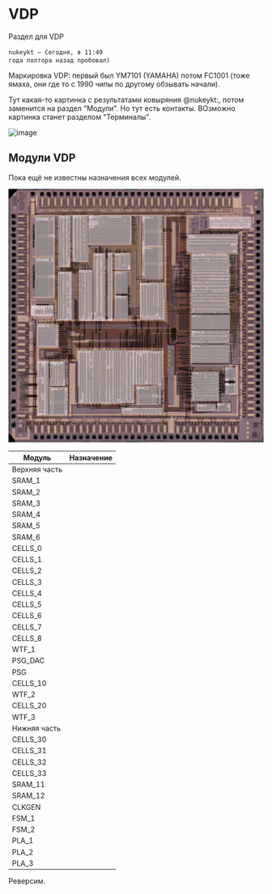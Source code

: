 # VDP

Раздел для VDP

```
nukeykt — Сегодня, в 11:49
года полтора назад пробовал)
```

Маркировка VDP: первый был YM7101 (YAMAHA) потом FC1001 (тоже ямаха, они где то с 1990 чипы по другому обзывать начали).

Тут какая-то картинка с результатами ковыряния @nukeykt:, потом заменится на раздел "Модули". Но тут есть контакты. ВОзможно картинка станет разделом "Терминалы".

![image](https://user-images.githubusercontent.com/5828819/176869971-76b85399-3c73-4903-aa8d-abc61f7090d7.png)

## Модули VDP

Пока ещё не известны назначения всех модулей.

![VDP_Modules](VDP_Modules_Image_annotated.jpg)

|Модуль|Назначение|
|---|---|
|Верхняя часть||
|SRAM_1| |
|SRAM_2| |
|SRAM_3| |
|SRAM_4| |
|SRAM_5| |
|SRAM_6| |
|CELLS_0| |
|CELLS_1| |
|CELLS_2| |
|CELLS_3| |
|CELLS_4| |
|CELLS_5| |
|CELLS_6| |
|CELLS_7| |
|CELLS_8| |
|WTF_1| |
|PSG_DAC| |
|PSG| |
|CELLS_10| |
|WTF_2| |
|CELLS_20| |
|WTF_3| |
|Нижняя часть||
|CELLS_30| |
|CELLS_31| |
|CELLS_32| |
|CELLS_33| |
|SRAM_11| |
|SRAM_12| |
|CLKGEN| |
|FSM_1| |
|FSM_2| |
|PLA_1| |
|PLA_2| |
|PLA_3| |

Реверсим.
